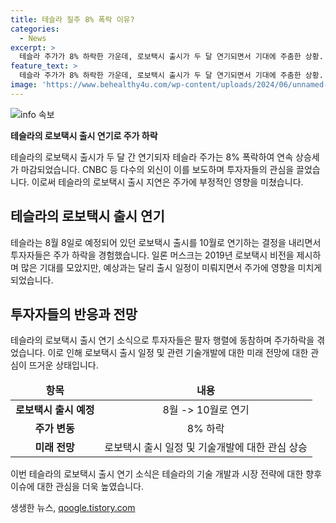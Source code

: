 ```yaml
---
title: 테슬라 질주 8% 폭락 이유?
categories:
  - News
excerpt: >
  테슬라 주가가 8% 하락한 가운데, 로보택시 출시가 두 달 연기되면서 기대에 주춤한 상황. 테슬라는 일론 머스크의 올해 초 발표된 로보택시 비전에 따라 8월에 출시할 예정이었으나, 이를 10월로 연기했다. 이에 투자자들의 실망과 함께 테슬라 주가는 11거래일 연속 상승세를 마감하며 8% 하락했다. 사람들은 로보택시 출시 연기로 인한 기대에 대해 실망하고 있으며, 테슬라의 약속과 현실 간의 괴리가 주목된다.
feature_text: >
  테슬라 주가가 8% 하락한 가운데, 로보택시 출시가 두 달 연기되면서 기대에 주춤한 상황. 테슬라는 일론 머스크의 올해 초 발표된 로보택시 비전에 따라 8월에 출시할 예정이었으나, 이를 10월로 연기했다. 이에 투자자들의 실망과 함께 테슬라 주가는 11거래일 연속 상승세를 마감하며 8% 하락했다. 사람들은 로보택시 출시 연기로 인한 기대에 대해 실망하고 있으며, 테슬라의 약속과 현실 간의 괴리가 주목된다.
image: 'https://www.behealthy4u.com/wp-content/uploads/2024/06/unnamed-file.png'
---
```


<p><img src="https://www.behealthy4u.com/wp-content/uploads/2024/06/unnamed-file.png" alt="info 속보" /></p>

<p><b>테슬라의 로보택시 출시 연기로 주가 하락</b></p>

<p>테슬라의 로보택시 출시가 두 달 간 연기되자 테슬라 주가는 8% 폭락하여 연속 상승세가 마감되었습니다. CNBC 등 다수의 외신이 이를 보도하며 투자자들의 관심을 끌었습니다. 이로써 테슬라의 로보택시 출시 지연은 주가에 부정적인 영향을 미쳤습니다.</p>

<h2 data-ke-size="size26">테슬라의 로보택시 출시 연기</h2>

<p data-ke-size="size16">테슬라는 8월 8일로 예정되어 있던 로보택시 출시를 10월로 연기하는 결정을 내리면서 투자자들은 주가 하락을 경험했습니다. 일론 머스크는 2019년 로보택시 비전을 제시하며 많은 기대를 모았지만, 예상과는 달리 출시 일정이 미뤄지면서 주가에 영향을 미치게 되었습니다.</p>

<h2 data-ke-size="size26">투자자들의 반응과 전망</h2>

<p data-ke-size="size16">테슬라의 로보택시 출시 연기 소식으로 투자자들은 팔자 행렬에 동참하며 주가하락을 겪었습니다. 이로 인해 로보택시 출시 일정 및 관련 기술개발에 대한 미래 전망에 대한 관심이 뜨거운 상태입니다.</p>

<table>
<thead>
<tr>
<td style="text-align: center; height: 17px;"><b>항목</b></td>
<td style="text-align: center; height: 17px;"><b>내용</b></td>
</tr>
</thead>
<tbody>
<tr>
<td style="text-align: center; height: 17px;"><b>로보택시 출시 예정</b></td>
<td style="text-align: center; height: 17px;">8월 -> 10월로 연기</td>
</tr>
<tr>
<td style="text-align: center; height: 17px;"><b>주가 변동</b></td>
<td style="text-align: center; height: 17px;">8% 하락</td>
</tr>
<tr>
<td style="text-align: center; height: 17px;"><b>미래 전망</b></td>
<td style="text-align: center; height: 17px;">로보택시 출시 일정 및 기술개발에 대한 관심 상승</td>
</tr>
</tbody>
</table>

<p>이번 테슬라의 로보택시 출시 연기 소식은 테슬라의 기술 개발과 시장 전략에 대한 향후 이슈에 대한 관심을 더욱 높였습니다.</p>
생생한 뉴스, <a href="https://qoogle.tistory.com" rel="dofollow">qoogle.tistory.com</a>


